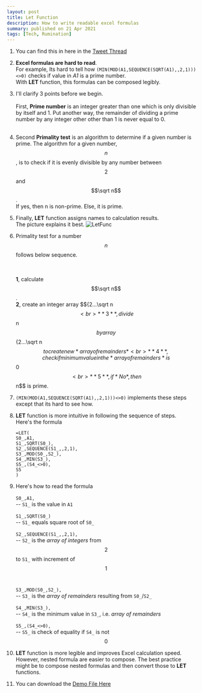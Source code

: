 ```yaml
---
layout: post
title: Let Function
description: How to write readable excel formulas
summary: published on 21 Apr 2021
tags: [Tech, Rumination]
---
```


1. You can find this in here in the [Tweet Thread](https://twitter.com/shwinkc/status/1386137089440374786)



2. **Excel formulas are hard to read**. <br>  For example, Its hard to tell how
    `(MIN(MOD(A1,SEQUENCE(SQRT(A1),,2,1)))<>0)` checks if value in *A1* is a prime number.
    <br> With **LET** function, this formulas can be composed legibly.
    

2.  I'll clarify 3 points before we begin. <br><br> First, **Prime number** is an integer greater than one which is only divisible by itself and 1. Put another way, the remainder of dividing a prime number by any integer other other than 1 is never equal to 0. <br><br>


3. Second **Primality test** is an algorithm to determine if a given number is prime. The algorithm for a given number, $$n$$, is to check if it is evenly divisible by any number between $$2$$ and $$\sqrt n$$. <br> If yes, then n is non-prime. Else, it is prime.

4.  Finally, **LET** function assigns names to calculation results. <br> The picture explains it best.
        ![LetFunc](https://support.content.office.net/en-us/media/492526a6-54ec-4c18-8800-38bec7600ff6.png "Source: support.microsoft.com/")
    

5. Primality test for a number $$n$$ follows below sequence.
    
    <br><br> **1**, calculate $$\sqrt n$$.
    <br> **2**, create an integer array $${2...\sqrt n$$
    <br> **3**, divide $$n$$ by array $${2...\sqrt n$$ to create new *array of remainders*
    <br> **4**, check if minimum value in the *array of remainders* is $$0$$
    <br> **5**, if *No*, then $$n$$ is prime.

6. `(MIN(MOD(A1,SEQUENCE(SQRT(A1),,2,1)))<>0)` implements these steps except that its hard to see how.

7. **LET** function is more intuitive in following the sequence of steps.
    <br> Here's the formula
    ```
    =LET(
    S0_,A1,
    S1_,SQRT(S0_),
    S2_,SEQUENCE(S1_,,2,1),
    S3_,MOD(S0_,S2_),
    S4_,MIN(S3_),
    S5_,(S4_<>0),
    S5
    )
    ```

8. Here's how to read the formula 
    <br><br>`S0_,A1,` <br>
        -- `S1_` is the value in `A1`
    <br><br>`S1_,SQRT(S0_)` <br>
        -- `S1_` equals square root of `S0_`
    <br><br>`S2_,SEQUENCE(S1_,,2,1),` <br>
        -- `S2_` is the *array of integers* from $$2$$ to `S1_` with increment of $$1$$
    <br><br>`S3_,MOD(S0_,S2_),` <br>
        -- `S3_` is the *array of remainders* resulting from `S0_`/`S2_`
    <br><br>`S4_,MIN(S3_),` <br>
        -- `S4_` is the minimum value in `S3_`, i.e. *array of remainders*
    <br><br>`S5_,(S4_<>0),` <br>
        -- `S5_` is check of equality if `S4_` is not $$0$$

9. **LET** function is more legible and improves Excel calculation speed. However, nested formula are easier to compose. The best practice might be to compose nested formulas and then convert those to **LET** functions.

10. You can download the [Demo File Here](https://github.com/continuoous/Spreadsheets/blob/main/Let.xlsx?raw=true)